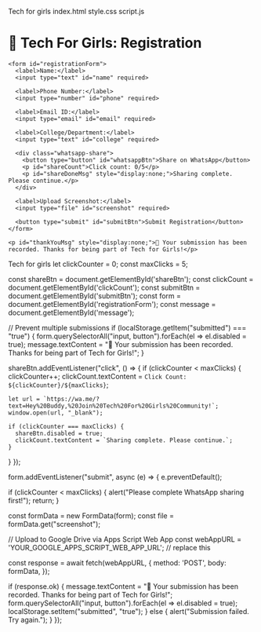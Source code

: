 Tech for girls
index.html
style.css
script.js
<!DOCTYPE html>
<html lang="en">
<head>
  <meta charset="UTF-8" />
  <meta name="viewport" content="width=device-width, initial-scale=1.0"/>
  <title>Tech For Girls Registration</title>
  <link rel="stylesheet" href="style.css">
</head>
<body>
  <div class="container">
    <h1>🚀 Tech For Girls: Registration</h1>

    <form id="registrationForm">
      <label>Name:</label>
      <input type="text" id="name" required>

      <label>Phone Number:</label>
      <input type="number" id="phone" required>

      <label>Email ID:</label>
      <input type="email" id="email" required>

      <label>College/Department:</label>
      <input type="text" id="college" required>

      <div class="whatsapp-share">
        <button type="button" id="whatsappBtn">Share on WhatsApp</button>
        <p id="shareCount">Click count: 0/5</p>
        <p id="shareDoneMsg" style="display:none;">Sharing complete. Please continue.</p>
      </div>

      <label>Upload Screenshot:</label>
      <input type="file" id="screenshot" required>

      <button type="submit" id="submitBtn">Submit Registration</button>
    </form>

    <p id="thankYouMsg" style="display:none;">🎉 Your submission has been recorded. Thanks for being part of Tech for Girls!</p>
  </div>

  <script src="script.js"></script>
</body>
</html> Tech for girls
let clickCounter = 0;
const maxClicks = 5;

const shareBtn = document.getElementById('shareBtn');
const clickCount = document.getElementById('clickCount');
const submitBtn = document.getElementById('submitBtn');
const form = document.getElementById('registrationForm');
const message = document.getElementById('message');

// Prevent multiple submissions
if (localStorage.getItem("submitted") === "true") {
  form.querySelectorAll("input, button").forEach(el => el.disabled = true);
  message.textContent = "🎉 Your submission has been recorded. Thanks for being part of Tech for Girls!";
}

shareBtn.addEventListener("click", () => {
  if (clickCounter < maxClicks) {
    clickCounter++;
    clickCount.textContent = `Click Count: ${clickCounter}/${maxClicks}`;
    
    let url = `https://wa.me/?text=Hey%20Buddy,%20Join%20Tech%20For%20Girls%20Community!`;
    window.open(url, "_blank");
    
    if (clickCounter === maxClicks) {
      shareBtn.disabled = true;
      clickCount.textContent = `Sharing complete. Please continue.`;
    }
  }
});

form.addEventListener("submit", async (e) => {
  e.preventDefault();

  if (clickCounter < maxClicks) {
    alert("Please complete WhatsApp sharing first!");
    return;
  }

  const formData = new FormData(form);
  const file = formData.get("screenshot");

  // Upload to Google Drive via Apps Script Web App
  const webAppURL = 'YOUR_GOOGLE_APPS_SCRIPT_WEB_APP_URL'; // replace this

  const response = await fetch(webAppURL, {
    method: 'POST',
    body: formData,
  });

  if (response.ok) {
    message.textContent = "🎉 Your submission has been recorded. Thanks for being part of Tech for Girls!";
    form.querySelectorAll("input, button").forEach(el => el.disabled = true);
    localStorage.setItem("submitted", "true");
  } else {
    alert("Submission failed. Try again.");
  }
});
